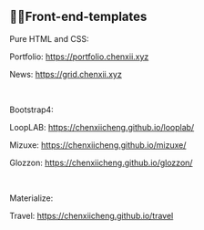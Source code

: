 ## 🌱🍁Front-end-templates

Pure HTML and CSS:

Portfolio: https://portfolio.chenxii.xyz

News: https://grid.chenxii.xyz

<br>

Bootstrap4:

LoopLAB: https://chenxiicheng.github.io/looplab/

Mizuxe: https://chenxiicheng.github.io/mizuxe/

Glozzon: https://chenxiicheng.github.io/glozzon/

<br>

Materialize:

Travel: https://chenxiicheng.github.io/travel
